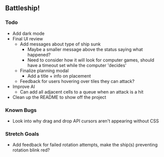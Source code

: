 ## Battleship!

### Todo

- Add dark mode
- Final UI review
  - Add messages about type of ship sunk
    - Maybe a smaller message above the status saying what happened?
    - Need to consider how it will look for computer games, should have a
      timeout set while the computer 'decides'
  - Finalize planning modal
    - Add a title + info on placement
  - Feedback for users hovering over tiles they can attack?
- Improve AI
  - Can add all adjacent cells to a queue when an attack is a hit
- Clean up the README to show off the project

### Known Bugs

- Look into why drag and drop API cursors aren't appearing without CSS

### Stretch Goals

- Add feedback for failed rotation attempts, make the ship(s) preventing
  rotation blink red?
